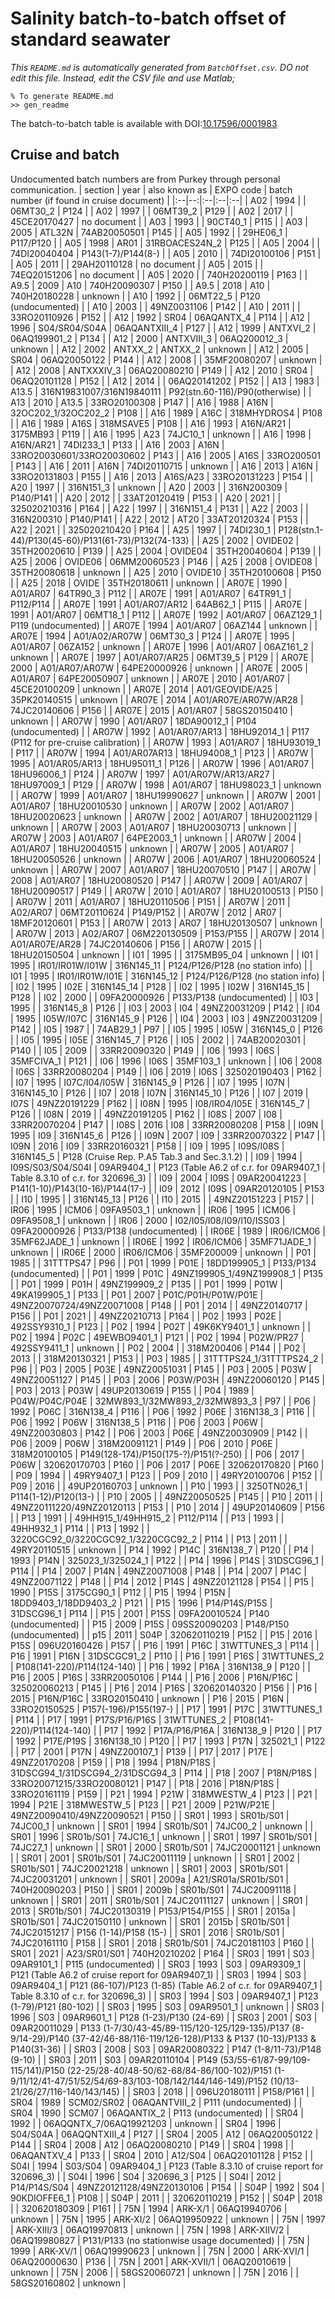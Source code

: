 # Salinity batch-to-batch offset of standard seawater

*This `README.md` is automatically generated from `BatchOffset.csv`. DO not edit this file. Instead, edit the CSV file and use Matlab;*
~~~
% To generate README.md
>> gen_readme
~~~
The batch-to-batch table is available with DOI:[10.17596/0001983](https://dx.doi.org/10.17596/0001983)
## Cruise and batch
Undocumented batch numbers are from Purkey through personal communication.
|  section  | year | also known as  | EXPO code | batch number (if found in cruise document) |
|:--|--:|:--|:--|:--|
|  A02 | 1994 |  | 06MT30_2 | P124 |
|  A02 | 1997 |  | 06MT39_2 | P129 |
|  A02 | 2017 |  | 45CE20170427 | no document |
|  A03 | 1993 |  | 90CT40_1 | P115 |
|  A03 | 2005 | ATL32N | 74AB20050501 | P145 |
|  A05 | 1992 |  | 29HE06_1 | P117/P120 |
|  A05 | 1998 | AR01 | 31RBOACES24N_2 | P125 |
|  A05 | 2004 |  | 74DI20040404 | P143(1-7)/P144(8-) |
|  A05 | 2010 |  | 74DI20100106 | P151 |
|  A05 | 2011 |  | 29AH20110128 | no document |
|  A05 | 2015 |  | 74EQ20151206 | no document |
|  A05 | 2020 |  | 740H20200119 | P163 |
|  A9.5 | 2009 | A10 | 740H20090307 | P150 |
|  A9.5 | 2018 | A10 | 740H20180228 | unknown |
|  A10 | 1992 |  | 06MT22_5 | P120 (undocumented) |
|  A10 | 2003 |  | 49NZ0031106 | P142 |
|  A10 | 2011 |  | 33RO20110926 | P152 |
|  A12 | 1992 | SR04 | 06AQANTX_4 | P114 |
|  A12 | 1996 | S04/SR04/S04A | 06AQANTXIII_4 | P127 |
|  A12 | 1999 | ANTXVI_2 | 06AQ199901_2 | P134 |
|  A12 | 2000 | ANTXVIII_3 | 06AQ200012_3 | unknown |
|  A12 | 2002 | ANTXX_2 | ANTXX_2 | unknown |
|  A12 | 2005 | SR04 | 06AQ20050122 | P144 |
|  A12 | 2008 |  | 35MF20080207 | unknown |
|  A12 | 2008 | ANTXXXIV_3 | 06AQ20080210 | P149 |
|  A12 | 2010 | SR04 | 06AQ20101128 | P152 |
|  A12 | 2014 |  | 06AQ20141202 | P152 |
|  A13 | 1983 | A13.5 | 316N19831007/316N19840111 | P92(stn.60-116)/P90(otherwise) |
|  A13 | 2010 | A13.5 | 33RO20100308 | P147 |
|  A16 | 1988 | A16N | 32OC202_1/32OC202_2 | P108 |
|  A16 | 1989 | A16C | 318MHYDROS4 | P108 |
|  A16 | 1989 | A16S | 318MSAVE5 | P108 |
|  A16 | 1993 | A16N/AR21 | 3175MB93 | P119 |
|  A16 | 1995 | A23 | 74JC10_1 | unknown |
|  A16 | 1998 | A16N/AR21 | 74DI233_1 | P133 |
|  A16 | 2003 | A16N | 33RO20030601/33RO20030602 | P143 |
|  A16 | 2005 | A16S | 33RO200501 | P143 |
|  A16 | 2011 | A16N | 74DI20110715 | unknown |
|  A16 | 2013 | A16N | 33RO20131803 | P155 |
|  A16 | 2013 | A16S/A23 | 33RO20131223 | P154 |
|  A20 | 1997 |  | 316N151_3 | unknown |
|  A20 | 2003 |  | 316N200309 | P140/P141 |
|  A20 | 2012 |  | 33AT20120419 | P153 |
|  A20 | 2021 |  | 325020210316 | P164 |
|  A22 | 1997 |  | 316N151_4 | P131 |
|  A22 | 2003 |  | 316N200310 | P140/P141 |
|  A22 | 2012 | AT20 | 33AT20120324 | P153 |
|  A22 | 2021 |  | 325020210420 | P164 |
|  A25 | 1997 |  | 74DI230_1 | P128(stn.1-44)/P130(45-60)/P131(61-73)/P132(74-133) |
|  A25 | 2002 | OVIDE02 | 35TH20020610 | P139 |
|  A25 | 2004 | OVIDE04 | 35TH20040604 | P139 |
|  A25 | 2006 | OVIDE06 | 06MM20060523 | P146 |
|  A25 | 2008 | OVIDE08 | 35TH20080618 | unknown |
|  A25 | 2010 | OVIDE10 | 35TH20100608 | P150 |
|  A25 | 2018 | OVIDE | 35TH20180611 | unknown |
|  AR07E | 1990 | A01/AR07 | 64TR90_3 | P112 |
|  AR07E | 1991 | A01/AR07 | 64TR91_1 | P112/P114 |
|  AR07E | 1991 | A01/AR07/AR12 | 64AB62_1 | P115 |
|  AR07E | 1991 | A01/AR07 | 06MT18_1 | P112 |
|  AR07E | 1992 | A01/AR07 | 06AZ129_1 | P119 (undocumented) |
|  AR07E | 1994 | A01/AR07 | 06AZ144 | unknown  |
|  AR07E | 1994 | A01/A02/AR07W | 06MT30_3 | P124 |
|  AR07E | 1995 | A01/AR07 | 06ZA152 | unknown |
|  AR07E | 1996 | A01/AR07 | 06AZ161_2 | unknown |
|  AR07E | 1997 | A01/AR07/AR25 | 06MT39_5 | P129 |
|  AR07E | 2000 | A01/AR07/AR07W | 64PE20000926 | unknown |
|  AR07E | 2005 | A01/AR07 | 64PE20050907 | unknown |
|  AR07E | 2010 | A01/AR07 | 45CE20100209 | unknown |
|  AR07E | 2014 | A01/GEOVIDE/A25 | 35PK20140515 | unknown |
|  AR07E | 2014 | A01/AR07E/AR07W/AR28 | 74JC20140606 | P156 |
|  AR07E | 2015 | A01/AR07 | 58GS20150410 | unknown |
|  AR07W | 1990 | A01/AR07 | 18DA90012_1 | P104 (undocumented) |
|  AR07W | 1992 | A01/AR07/AR13 | 18HU92014_1 | P117 (P112 for pre-cruise calibration) |
|  AR07W | 1993 | A01/AR07 | 18HU93019_1 | P117 |
|  AR07W | 1994 | A01/AR07AR13 | 18HU94008_1 | P123 |
|  AR07W | 1995 | A01/AR05/AR13 | 18HU95011_1 | P126 |
|  AR07W | 1996 | A01/AR07 | 18HU96006_1 | P124 |
|  AR07W | 1997 | A01/AR07W/AR13/AR27 | 18HU97009_1 | P129 |
|  AR07W | 1998 | A01/AR07 | 18HU98023_1 | unknown |
|  AR07W | 1999 | A01/AR07 | 18HU19990627 | unknown |
|  AR07W | 2001 | A01/AR07 | 18HU20010530 | unknown |
|  AR07W | 2002 | A01/AR07 | 18HU20020623 | unknown |
|  AR07W | 2002 | A01/AR07 | 18HU20021129 | unknown |
|  AR07W | 2003 | A01/AR07 | 18HU20030713 | unknown |
|  AR07W | 2003 | A01/AR07 | 64PE2003_1 | unknown |
|  AR07W | 2004 | A01/AR07 | 18HU20040515 | unknown |
|  AR07W | 2005 | A01/AR07 | 18HU20050526 | unknown |
|  AR07W | 2006 | A01/AR07 | 18HU20060524 | unknown |
|  AR07W | 2007 | A01/AR07 | 18HU20070510 | P147 |
|  AR07W | 2008 | A01/AR07 | 18HU20080520 | P147 |
|  AR07W | 2009 | A01/AR07 | 18HU20090517 | P149 |
|  AR07W | 2010 | A01/AR07 | 18HU20100513 | P150 |
|  AR07W | 2011 | A01/AR07 | 18HU20110506 | P151 |
|  AR07W | 2011 | A02/AR07 | 06MT20110624 | P149/P152 |
|  AR07W | 2012 | AR07 | 18MF20120601 | P153 |
|  AR07W | 2013 | AR07 | 18HU20130507 | unknown |
|  AR07W | 2013 | A02/AR07 | 06M220130509 | P153/P155 |
|  AR07W | 2014 | A01/AR07E/AR28 | 74JC20140606 | P156 |
|  AR07W | 2015 |  | 18HU20150504 | unknown |
|  I01 | 1995 |  | 3175MB95_04 | unknown |
|  I01 | 1995 | IR01/IR01W/I01W | 316N145_11 | P124/P126/P128 (no station info) |
|  I01 | 1995 | IR01/IR01W/I01E | 316N145_12 | P124/P126/P128 (no station info) |
|  I02 | 1995 | I02E | 316N145_14 | P128 |
|  I02 | 1995 | I02W | 316N145_15 | P128 |
|  I02 | 2000 |  | 09FA20000926 | P133/P138 (undocumented) |
|  I03 | 1995 |  | 316N145_8 | P126 |
|  I03 | 2003 | I04 | 49NZ20031209 | P142 |
|  I04 | 1995 | I05W/I07C | 316N145_9 | P126 |
|  I04 | 2003 | I03 | 49NZ20031209 | P142 |
|  I05 | 1987 |  | 74AB29_1 | P97 |
|  I05 | 1995 | I05W | 316N145_0 | P126 |
|  I05 | 1995 | I05E | 316N145_7 | P126 |
|  I05 | 2002 |  | 74AB20020301 | P140 |
|  I05 | 2009 |  | 33RR20090320 | P149 |
|  I06 | 1993 | I06S | 35MFCIVA_1 | P121 |
|  I06 | 1996 | I06S | 35MF103_1 | unknown |
|  I06 | 2008 | I06S | 33RR20080204 | P149 |
|  I06 | 2019 | I06S | 325020190403 | P162 |
|  I07 | 1995 | I07C/I04/I05W | 316N145_9 | P126 |
|  I07 | 1995 | I07N | 316N145_10 | P126 |
|  I07 | 2018 | I07N | 316N145_10 | P126 |
|  I07 | 2019 | I07S | 49NZ20191229 | P162 |
|  I08N | 1995 | I08/IR04/I05E | 316N145_7 | P126 |
|  I08N | 2019 |  | 49NZ20191205 | P162 |
|  I08S | 2007 | I08 | 33RR20070204 | P147 |
|  I08S | 2016 | I08 | 33RR20080208 | P158 |
|  I09N | 1995 | I09 | 316N145_6 | P126 |
|  I09N | 2007 | I09 | 33RR20070322 | P147 |
|  I09N | 2016 | I09 | 33RR20160321 | P158 |
|  I09 | 1995 | I09S/I08S | 316N145_5 | P128 (Cruise Rep. P.A5 Tab.3 and Sec.3.1.2) |
|  I09 | 1994 | I09S/S03/S04/S04I | 09AR9404_1 | P123 (Table A6.2 of c.r. for 09AR9407_1 | Table 8.3.10 of c.r. for 320696_3) |
|  I09 | 2004 | I09S | 09AR20041223 | P141(1-10)/P143(10-16)/P144(17-) |
|  I09 | 2012 | I09S | 09AR20120105 | P153 |
|  I10 | 1995 |  | 316N145_13 | P126 |
|  I10 | 2015 |  | 49NZ20151223 | P157 |
|  IR06 | 1995 | ICM06 | 09FA9503_1 | unknown |
|  IR06 | 1995 | ICM06 | 09FA9508_1 | unknown |
|  IR06 | 2000 | I02/I05/I08/I09/I10/ISS03 | 09FA20000926 | P133/P138 (undocumented) |
|  IR06E | 1989 | IR06/ICM06 | 35MF62JADE_1 | unknown |
|  IR06E | 1992 | IR06/ICM06 | 35MF71JADE_1 | unknown |
|  IR06E | 2000 | IR06/ICM06 | 35MF200009 | unknown |
|  P01 | 1985 |  | 31TTTPS47 | P96 |
|  P01 | 1999 | P01E | 18DD199905_1 | P133/P134 (undocumented) |
|  P01 | 1999 | P01C | 49NZ199905_1/49NZ199908_1 | P135 |
|  P01 | 1999 | P01H | 49NZ199909_2 | P135 |
|  P01 | 1999 | P01W | 49KA199905_1 | P133 |
|  P01 | 2007 | P01C/P01H/P01W/P01E | 49NZ20070724/49NZ20071008 | P148 |
|  P01 | 2014 |  | 49NZ20140717 | P156 |
|  P01 | 2021 |  | 49NZ20210713 | P164 |
|  P02 | 1993 | P02E | 492SSY9310_1 | P123 |
|  P02 | 1994 | P02T | 49K6KY9401_1 | unknown |
|  P02 | 1994 | P02C | 49EWBO9401_1 | P121 |
|  P02 | 1994 | P02W/PR27 | 492SSY9411_1 | unknown |
|  P02 | 2004 |  | 318M200406 | P144 |
|  P02 | 2013 |  | 318M20130321 | P153 |
|  P03 | 1985 |  | 31TTTPS24_1/31TTTPS24_2 | P96 |
|  P03 | 2005 | P03E | 49NZ20051031 | P145 |
|  P03 | 2005 | P03W | 49NZ20051127 | P145 |
|  P03 | 2006 | P03W/P03H | 49NZ20060120 | P145 |
|  P03 | 2013 | P03W | 49UP20130619 | P155 |
|  P04 | 1989 | P04W/P04C/P04E | 32MW893_1/32MW893_2/32MW893_3 | P97 |
|  P06 | 1992 | P06C | 316N138_4 | P116 |
|  P06 | 1992 | P06E | 316N138_3 | P116 |
|  P06 | 1992 | P06W | 316N138_5 | P116 |
|  P06 | 2003 | P06W | 49NZ20030803 | P142 |
|  P06 | 2003 | P06E | 49NZ20030909 | P142 |
|  P06 | 2009 | P06W | 318M20091121 | P149 |
|  P06 | 2010 | P06E | 318M20100105 | P149(128-174)/P150(175-?)/P151(?-250) |
|  P06 | 2017 | P06W | 320620170703 | P160 |
|  P06 | 2017 | P06E | 320620170820 | P160 |
|  P09 | 1994 |  | 49RY9407_1 | P123 |
|  P09 | 2010 |  | 49RY20100706 | P152 |
|  P09 | 2016 |  | 49UP20160703 | unknown |
|  P10 | 1993 |  | 3250TN026_1 | P114(1-12)/P120(13-) |
|  P10 | 2005 |  | 49NZ20050525 | P145 |
|  P10 | 2011 |  | 49NZ20111220/49NZ20120113 | P153 |
|  P10 | 2014 |  | 49UP20140609 | P156 |
|  P13 | 1991 |  | 49HH915_1/49HH915_2 | P112/P114 |
|  P13 | 1993 |  | 49HH932_1 | P114 |
|  P13 | 1992 |  | 3220CGC92_0/3220CGC92_1/3220CGC92_2 | P114 |
|  P13 | 2011 |  | 49RY20110515 | unknown |
|  P14 | 1992 | P14C | 316N138_7 | P120 |
|  P14 | 1993 | P14N | 325023_1/325024_1 | P122 |
|  P14 | 1996 | P14S | 31DSCG96_1 | P114 |
|  P14 | 2007 | P14N | 49NZ20071008 | P148 |
|  P14 | 2007 | P14C | 49NZ20071122 | P148 |
|  P14 | 2012 | P14S | 49NZ20121128 | P154 |
|  P15 | 1990 | P15S | 3175CG90_1 | P112 |
|  P15 | 1994 | P15N | 18DD9403_1/18DD9403_2 | P121 |
|  P15 | 1996 | P14/P14S/P15S | 31DSCG96_1 | P114 |
|  P15 | 2001 | P15S | 09FA20010524 | P140 (undocumented) |
|  P15 | 2009 | P15S | 09SS20090203 | P148/P150 (undocumented) |
|  p15 | 2011 | S04P | 320620110219 | P152 |
|  P15 | 2016 | P15S | 096U20160426 | P157 |
|  P16 | 1991 | P16C | 31WTTUNES_3 | P114 |
|  P16 | 1991 | P16N | 31DSCGC91_2 | P110 |
|  P16 | 1991 | P16S | 31WTTUNES_2 | P108(141-220)/P114(124-140) |
|  P16 | 1992 | P16A | 316N138_9 | P120 |
|  P16 | 2005 | P16S | 33RR20050106 | P144 |
|  P16 | 2006 | P16N/P16C | 325020060213 | P145 |
|  P16 | 2014 | P16S | 320620140320 | P156 |
|  P16 | 2015 | P16N/P16C | 33RO20150410 | unknown |
|  P16 | 2015 | P16N | 33RO20150525 | P157(-196)/P155(197-) |
|  P17 | 1991 | P17C | 31WTTUNES_1 | P114 |
|  P17 | 1991 | P17S/P16/P16S | 31WTTUNES_2 | P108(141-220)/P114(124-140) |
|  P17 | 1992 | P17A/P16/P16A | 316N138_9 | P120 |
|  P17 | 1992 | P17E/P19S | 316N138_10 | P120 |
|  P17 | 1993 | P17N | 325021_1 | P122 |
|  P17 | 2001 | P17N | 49NZ200107_1 | P139 |
|  P17 | 2017 | P17E | 49NZ20170208 | P159 |
|  P18 | 1994 | P18N/P18S | 31DSCG94_1/31DSCG94_2/31DSCG94_3 | P114 |
|  P18 | 2007 | P18N/P18S | 33RO20071215/33RO20080121 | P147 |
|  P18 | 2016 | P18N/P18S | 33RO20161119 | P159 |
|  P21 | 1994 | P21W | 318MWESTW_4 | P123 |
|  P21 | 1994 | P21E | 318MWESTW_5 | P123 |
|  P21 | 2009 | P21W/P21E | 49NZ20090410/49NZ20090521 | P150 |
|  SR01 | 1993 | SR01b/S01 | 74JC00_1 | unknown |
|  SR01 | 1994 | SR01b/S01 | 74JC00_2 | unknown |
|  SR01 | 1996 | SR01b/S01 | 74JC16_1 | unknown |
|  SR01 | 1997 | SR01b/S01 | 74JC27_1 | unknown |
|  SR01 | 2000 | SR01b/S01 | 74JC20001121 | unknown |
|  SR01 | 2001 | SR01b/S01 | 74JC20011119 | unknown |
|  SR01 | 2002 | SR01b/S01 | 74JC20021218 | unknown |
|  SR01 | 2003 | SR01b/S01 | 74JC20031201 | unknown |
|  SR01 | 2009a | A21/SR01a/SR01b/S01 | 740H20090203 | P150 |
|  SR01 | 2009b | SR01b/S01 | 74JC20091118 | unknown |
|  SR01 | 2011 | SR01b/S01 | 74JC20111127 | unknown |
|  SR01 | 2013 | SR01b/S01 | 74JC20130319 | P153/P154/P155 |
|  SR01 | 2015a | SR01b/S01 | 74JC20150110 | unknown |
|  SR01 | 2015b | SR01b/S01 | 74JC20151217 | P156 (1-14)/P158 (15-) |
|  SR01 | 2016 | SR01b/S01 | 74JC20161110 | P158 |
|  SR01 | 2018 | SR01b/S01 | 74JC20181103 | P160 |
|  SR01 | 2021 | A23/SR01/S01 | 740H20210202 | P164 |
|  SR03 | 1991 | S03 | 09AR9101_1 | P115 (undocumented) |
|  SR03 | 1993 | S03 | 09AR9309_1 | P121 (Table A6.2 of cruise report for 09AR9407_1) |
|  SR03 | 1994 | S03 | 09AR9404_1 | P121 (86-107)/P123 (1-85) (Table A6.2 of c.r. for 09AR9407_1 | Table 8.3.10 of c.r. for 320696_3) |
|  SR03 | 1994 | S03 | 09AR9407_1 | P123 (1-79)/P121 (80-102) |
|  SR03 | 1995 | S03 | 09AR9501_1 | unknown |
|  SR03 | 1996 | S03 | 09AR9601_1 | P128 (1-23)/P130 (24-69) |
|  SR03 | 2001 | S03 | 09AR20011029 | P133 (1-7/30/43-45/89-115/120-125/129-135)/P137 (8-9/14-29)/P140 (37-42/46-88/116-119/126-128)/P133 & P137 (10-13)/P133 & P140(31-36) |
|  SR03 | 2008 | S03 | 09AR20080322 | P147 (1-8/11-73)/P148 (9-10) |
|  SR03 | 2011 | S03 | 09AR20110104 | P149 (53/55-61/87-99/109-115/141)/P150 (22-25/28-40/48-50/62-68/84-86/100-102)/P151 (1-9/11/12/41-47/51/52/54/69-83/103-108/142/144/146-149)/P152 (10/13-21/26/27/116-140/143/145) |
|  SR03 | 2018 |  | 096U20180111 | P158/P161 |
|  SR04 | 1989 | SCM02/SR02 | 06AQANTVIII_2 | P111 (undocumented) |
|  SR04 | 1990 | SCM07 | 06AQANTIX_2 | P113 (undocumented) |
|  SR04 | 1992 |  | 06AQQNTX_7/06AQ19921203 | unknown |
|  SR04 | 1996 | S04/S04A | 06AQQNTXIII_4 | P127 |
|  SR04 | 2005 | A12 | 06AQ20050122 | P144 |
|  SR04 | 2008 | A12 | 06AQ20080210 | P149 |
|  SR04 | 1998 |  | 06AQANTXV_4 | P133 |
|  SR04 | 2010 | A12/S04 | 06AQ20101128 | P152 |
|  S04I | 1994 | S03/S04 | 09AR9404_1 | P123 (Table 8.3.10 of cruise report for 320696_3) |
|  S04I | 1996 | S04 | 320696_3 | P125 |
|  S04I | 2012 | P14/P14S/S04 | 49NZ20121128/49NZ20130106 | P154 |
|  S04P | 1992 | S04 | 90KDIOFFE6_1 | P108 |
|  S04P | 2011 |  | 320620110219 | P152 |
|  S04P | 2018 |  | 320620180309 | P161 |
|  75N | 1994 | ARK-X/1 | 06AQ19940706 | unknown |
|  75N | 1995 | ARK-XI/2 | 06AQ19950922 | unknown |
|  75N | 1997 | ARK-XIII/3 | 06AQ19970813 | unknown |
|  75N | 1998 | ARK-XIIV/2 | 06AQ19980827 | P131/P133 (no stationwise usage documented) |
|  75N | 1999 | ARK-XV/1 | 06AQ19990623 | unknown |
|  75N | 2000 | ARK-XVI/1 | 06AQ20000630 | P136 |
|  75N | 2001 | ARK-XVII/1 | 06AQ20010619 | unknown |
|  75N | 2006 |  | 58GS20060721 | unknown |
|  75N | 2016 |  | 58GS20160802 | unknown |

